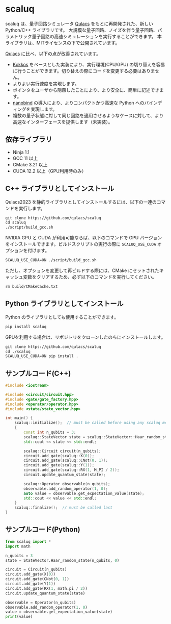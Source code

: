 # scaluq

scaluq は、量子回路シミュレータ [Qulacs](https://github.com/qulacs/qulacs) をもとに再開発された、新しい Python/C++ ライブラリです。
大規模な量子回路、ノイズを伴う量子回路、パラメトリック量子回路の高速シミュレーションを実行することができます。
本ライブラリは、MITライセンスの下で公開されています。

[Qulacs](https://github.com/qulacs/qulacs) に比べ、以下の点が改善されています。

- [Kokkos](https://github.com/kokkos/kokkos) をベースとした実装により、実行環境(CPU/GPU) の切り替えを容易に行うことができます。切り替えの際にコードを変更する必要はありません。
- よりよい実行速度を実現します。
- ポインタをユーザから隠蔽したことにより、より安全に、簡単に記述できます。
- [nanobind](https://github.com/wjakob/nanobind) の導入により、よりコンパクトかつ高速な Python へのバインディングを実現します。
- 複数の量子状態に対して同じ回路を適用させるようなケースに対して、より高速なインターフェースを提供します（未実装）。

## 依存ライブラリ

- Ninja 1.1
- GCC 11 以上
- CMake 3.21 以上
- CUDA 12.2 以上（GPU利用時のみ）

## C++ ライブラリとしてインストール

Qulacs2023 を静的ライブラリとしてインストールするには、以下の一連のコマンドを実行します。

```txt
git clone https://github.com/qulacs/scaluq
cd scaluq
./script/build_gcc.sh
```

NVIDIA GPU と CUDA が利用可能ならば、以下のコマンドで GPU バージョンをインストールできます。ビルドスクリプトの実行の際に `SCALUQ_USE_CUDA` オプションを付けます。

```txt
SCALUQ_USE_CUDA=ON ./script/build_gcc.sh
```

ただし、オプションを変更して再ビルドする際には、CMake にセットされたキャッシュ変数をクリアするため、必ず以下のコマンドを実行してください。

```txt
rm build/CMakeCache.txt
```

## Python ライブラリとしてインストール
Python のライブラリとしても使用することができます。
```txt
pip install scaluq
```

GPUを利用する場合は、リポジトリをクローンしたのちにインストールします。
```txt
git clone https://github.com/qulacs/scaluq
cd ./scaluq
SCALUQ_USE_CUDA=ON pip install . 
```

## サンプルコード(C++)

```cpp
#include <iostream>

#include <circuit/circuit.hpp>
#include <gate/gate_factory.hpp>
#include <operator/operator.hpp>
#include <state/state_vector.hpp>

int main() {
    scaluq::initialize();  // must be called before using any scaluq methods
    {
        const int n_qubits = 3;
        scaluq::StateVector state = scaluq::StateVector::Haar_random_state(n_qubits, 0);
        std::cout << state << std::endl;

        scaluq::Circuit circuit(n_qubits);
        circuit.add_gate(scaluq::X(0));
        circuit.add_gate(scaluq::CNot(0, 1));
        circuit.add_gate(scaluq::Y(1));
        circuit.add_gate(scaluq::RX(1, M_PI / 2));
        circuit.update_quantum_state(state);

        scaluq::Operator observable(n_qubits);
        observable.add_random_operator(1, 0);
        auto value = observable.get_expectation_value(state);
        std::cout << value << std::endl;
    }
    scaluq::finalize();  // must be called last
}
```

## サンプルコード(Python)

```Python
from scaluq import *
import math

n_qubits = 3
state = StateVector.Haar_random_state(n_qubits, 0)

circuit = Circuit(n_qubits)
circuit.add_gate(X(0))
circuit.add_gate(CNot(0, 1))
circuit.add_gate(Y(1))
circuit.add_gate(RX(1, math.pi / 2))
circuit.update_quantum_state(state)

observable = Operator(n_qubits)
observable.add_random_operator(1, 0)
value = observable.get_expectation_value(state)
print(value)

```
